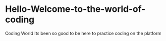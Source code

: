 # Hello-Welcome-to-the-world-of-coding
Coding World
Its been so good to be here to practice coding on the platform
